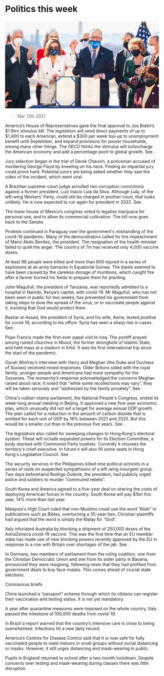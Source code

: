 ###### 

# Politics this week 

#####  

![image](images/20210313_WWP001_0.jpg) 

> Mar 13th 2021 


America’s House of Representatives gave the final approval to Joe Biden’s $1.9trn stimulus bill. The legislation will send direct payments of up to $1,400 to each American, extend a $300 per week top-up to unemployment benefit until September, and expand provisions for poorer households, among many other things. The OECD thinks the stimulus will turbocharge the American economy and add a percentage point to global growth. See .


Jury selection began in the trial of Derek Chauvin, a policeman accused of murdering George Floyd by kneeling on his neck. Finding an impartial jury could prove hard. Potential jurors are being asked whether they saw the video of the incident, which went viral.



A Brazilian supreme-court judge annulled two corruption convictions against a former president, Luiz Inácio Lula da Silva. Although Lula, of the left-wing Workers’ Party, could still be charged in another court, that looks unlikely. He is now expected to run again for president in 2022. See .


The lower house of Mexico’s congress voted to legalise marijuana for personal use, and to allow its commercial cultivation. The bill now goes back to the Senate.


Protests continued in Paraguay over the government's mishandling of the covid-19 pandemic. Many of the demonstrators called for the impeachment of Mario Abdo Benítez, the president. The resignation of the health minister failed to quell the anger. The country of 7m has received only 4,000 vaccine doses.


At least 98 people were killed and more than 600 injured in a series of explosions at an army barracks in Equatorial Guinea. The blasts seemed to have been caused by the careless storage of munitions, which caught fire after a farmer burned his fields to prepare them for planting.


John Magufuli, the president of Tanzania, was reportedly admitted to a hospital in Nairobi, Kenya’s capital, with covid-19. Mr Magufuli, who has not been seen in public for two weeks, has prevented his government from taking steps to slow the spread of the virus, or to vaccinate people against it, insisting that God would protect them.


Bashar al-Assad, the president of Syria, and his wife, Asma, tested positive for covid-19, according to his office. Syria has seen a sharp rise in cases. See .


Pope Francis made the first-ever papal visit to Iraq. The pontiff prayed among ruined churches in Mosul, the former stronghold of Islamic State, and held mass at a stadium in Erbil. It was his first international trip since the start of the pandemic.


Oprah Winfrey’s interview with Harry and Meghan (the Duke and Duchess of Sussex) received mixed responses. Older Britons sided with the royal family; younger people and Americans had more sympathy for the Sussexes. The monarchy’s response acknowledged the concerns Meghan raised about race; it noted that “while some recollections may vary”, they will be taken seriously and “addressed by the family privately”. See .


China's rubber-stamp parliament, the National People's Congress, ended its week-long annual meeting in Beijing. It approved a new five-year economic plan, which unusually did not set a target for average annual GDP growth. The plan called for a reduction in the amount of carbon dioxide that is emitted for each unit of GDP by 18% between 2021 and 2025. But this would be a smaller cut than in the previous five years. See .


The legislature also called for sweeping changes to Hong Kong's electoral system. These will include expanded powers for its Election Committee, a body stacked with Communist Party loyalists. Currently it chooses the territory's chief executive. In future it will also fill some seats in Hong Kong's Legislative Council. See .


The security services in the Philippines killed nine political activists in a series of raids on suspected sympathisers of a left-wing insurgent group. Two days beforehand Rodrigo Duterte, the president, had publicly urged police and soldiers to murder “communist rebels”.


South Korea and America agreed to a five-year deal on sharing the costs of deploying American forces in the country. South Korea will pay $1bn this year, 14% more than last year.


Malaysia's High Court ruled that non-Muslims could use the word “Allah” in publications such as Bibles, overturning a 35-year ban. Christian plaintiffs had argued that the word is simply the Malay for “God”.


Italy infuriated Australia by blocking a shipment of 250,000 doses of the AstraZeneca covid-19 vaccine. This was the first time that an EU member state has made use of new blocking powers recently approved by the EU in response to a row with Britain over shortages of the jab. See .


In Germany, two members of parliament from the ruling coalition, one from the Christian Democratic Union and one from its sister party in Bavaria, announced they were resigning, following news that they had profited from government deals to buy face-masks. This comes ahead of crucial state elections.

Coronavirus briefs



China launched a “passport” scheme through which its citizens can register their vaccination and testing status. It is not yet mandatory.


A year after quarantine measures were imposed on the whole country, Italy passed the milestone of 100,000 deaths from covid-19.


In Brazil a report warned that the country’s intensive care is close to being overwhelmed. Infections hit a new daily record.


America’s Centres for Disease Control said that it is now safe for fully vaccinated people to meet indoors in small groups without social distancing or masks. However, it still urges distancing and mask-wearing in public.


Pupils in England returned to school after a two-month lockdown. Despite concerns over testing and mask-wearing during classes there was little disruption.

